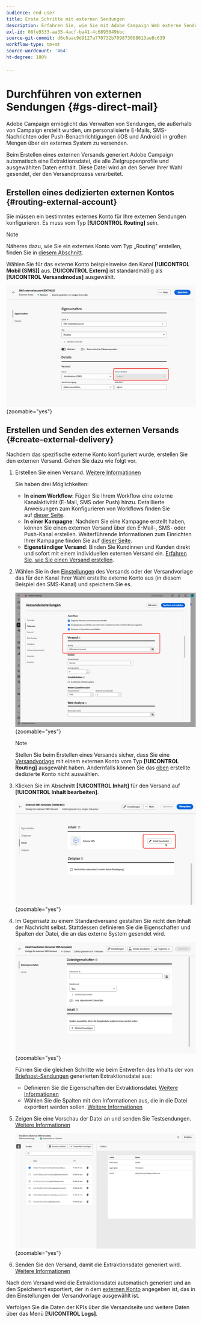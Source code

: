 ```yaml
---
audience: end-user
title: Erste Schritte mit externen Sendungen
description: Erfahren Sie, wie Sie mit Adobe Campaign Web externe Sendungen erstellen und durchführen.
exl-id: 08fe9333-aa35-4acf-ba41-4c6895049bbc
source-git-commit: d6c6aac9d9127a770732b709873008613ae8c639
workflow-type: tm+mt
source-wordcount: '464'
ht-degree: 100%

---
```


# Durchführen von externen Sendungen {#gs-direct-mail}

Adobe Campaign ermöglicht das Verwalten von Sendungen, die außerhalb von Campaign erstellt wurden, um personalisierte E-Mails, SMS-Nachrichten oder Push-Benachrichtigungen (iOS und Android) in großen Mengen über ein externes System zu versenden.

<!--The supported channels are Email, Mobile (SMS), and Push (iOS and Android).-->

Beim Erstellen eines externen Versands generiert Adobe Campaign automatisch eine Extraktionsdatei, die alle Zielgruppenprofile und ausgewählten Daten enthält. Diese Datei wird an den Server Ihrer Wahl gesendet, der den Versandprozess verarbeitet.

## Erstellen eines dedizierten externen Kontos {#routing-external-account}

Sie müssen ein bestimmtes externes Konto für Ihre externen Sendungen konfigurieren. Es muss vom Typ **[!UICONTROL Routing]** sein.

>[!NOTE]
>
>Näheres dazu, wie Sie ein externes Konto vom Typ „Routing“ erstellen, finden Sie in [diesem Abschnitt](../administration/external-account.md#routing).

Wählen Sie für das externe Konto beispielsweise den Kanal **[!UICONTROL Mobil (SMS)]** aus. **[!UICONTROL Extern]** ist standardmäßig als **[!UICONTROL Versandmodus]** ausgewählt.

![Konfiguration des Versandmodus des externen Kontos](../administration/assets/external-account-delivery-mode.png){zoomable="yes"}

## Erstellen und Senden des externen Versands {#create-external-delivery}

Nachdem das spezifische externe Konto konfiguriert wurde, erstellen Sie den externen Versand. Gehen Sie dazu wie folgt vor.

1. Erstellen Sie einen Versand. [Weitere Informationen](create-deliveries.md)

   Sie haben drei Möglichkeiten:

   * **In einem Workflow**: Fügen Sie Ihrem Workflow eine externe Kanalaktivität (E-Mail, SMS oder Push) hinzu. Detaillierte Anweisungen zum Konfigurieren von Workflows finden Sie auf [dieser Seite](../workflows/gs-workflow-creation.md).
   * **In einer Kampagne**: Nachdem Sie eine Kampagne erstellt haben, können Sie einen externen Versand über den E-Mail-, SMS- oder Push-Kanal erstellen. Weiterführende Informationen zum Einrichten Ihrer Kampagne finden Sie auf [dieser Seite](../campaigns/gs-campaigns.md).
   * **Eigenständiger Versand**: Binden Sie Kundinnen und Kunden direkt und sofort mit einem individuellen externen Versand ein. [Erfahren Sie, wie Sie einen Versand erstellen](../msg/gs-deliveries.md).

1. Wählen Sie in den [Einstellungen](../advanced-settings/delivery-settings.md) des Versands oder der Versandvorlage das für den Kanal Ihrer Wahl erstellte externe Konto aus (in diesem Beispiel den SMS-Kanal) und speichern Sie es.

   ![Konfiguration des Routings des externen Versands](assets/external-delivery-routing.png){zoomable="yes"}

   >[!NOTE]
   >
   >Stellen Sie beim Erstellen eines Versands sicher, dass Sie eine [Versandvorlage](delivery-template.md) mit einem externen Konto vom Typ **[!UICONTROL Routing]** ausgewählt haben. Andernfalls können Sie das [oben](#routing-external-account) erstellte dedizierte Konto nicht auswählen.

1. Klicken Sie im Abschnitt **[!UICONTROL Inhalt]** für den Versand auf **[!UICONTROL Inhalt bearbeiten]**.

   ![Bearbeiten von Inhalt im externen Versand](assets/external-delivery-edit-content.png){zoomable="yes"}

1. Im Gegensatz zu einem Standardversand gestalten Sie nicht den Inhalt der Nachricht selbst. Stattdessen definieren Sie die Eigenschaften und Spalten der Datei, die an das externe System gesendet wird.

   ![Konfiguration der Dateieigenschaften für den externen Versand](assets/external-delivery-file-properties.png){zoomable="yes"}

   Führen Sie die gleichen Schritte wie beim Entwerfen des Inhalts der von [Briefpost-Sendungen](../direct-mail/content-direct-mail.md) generierten Extraktionsdatei aus:

   * Definieren Sie die Eigenschaften der Extraktionsdatei. [Weitere Informationen](../direct-mail/content-direct-mail.md#properties)
   * Wählen Sie die Spalten mit den Informationen aus, die in die Datei exportiert werden sollen. [Weitere Informationen](../direct-mail/content-direct-mail.md#content)

1. Zeigen Sie eine Vorschau der Datei an und senden Sie Testsendungen<!--not in UI right now - to check-->. [Weitere Informationen](../direct-mail/send-direct-mail.md#preview-dm)

   ![Simulieren des externen Versands](assets/external-delivery-simulate.png){zoomable="yes"}

1. Senden Sie den Versand, damit die Extraktionsdatei generiert wird. [Weitere Informationen](../direct-mail/send-direct-mail.md#send-dm)

Nach dem Versand wird die Extraktionsdatei automatisch generiert und an den Speicherort exportiert, der in dem [externen Konto](../administration/external-account.md#create-ext-account) angegeben ist, das in den Einstellungen der Versandvorlage ausgewählt ist.

Verfolgen Sie die Daten der KPIs über die Versandseite und weitere Daten über das Menü **[!UICONTROL Logs]**.